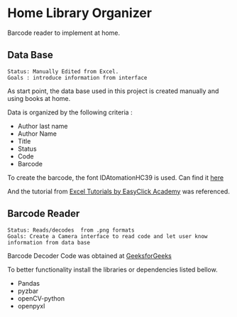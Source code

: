 # Home Library Organizer
Barcode reader to implement at home.

## Data Base
```
Status: Manually Edited from Excel. 
Goals : introduce information from interface
```

As start point, the data base used in this project is created manually and using books at home.

Data is organized by the following criteria :
* Author last name
* Author Name
* Title
* Status
* Code
* Barcode


To create the barcode, the font IDAtomationHC39 is used. Can find it [here](https://www.dafont.com/es/idautomationhc39m.font)

And the tutorial from [Excel Tutorials by EasyClick Academy](https://www.youtube.com/watch?v=oOLDS5vo79I) was referenced. 


## Barcode Reader

```
Status: Reads/decodes  from .png formats
Goals: Create a Camera interface to read code and let user know information from data base
```

Barcode Decoder Code was obtained at [GeeksforGeeks](https://www.geeksforgeeks.org/how-to-make-a-barcode-reader-in-python/)

To better functionality install the libraries or dependencies listed bellow.

* Pandas
* pyzbar
* openCV-python
* openpyxl

  

